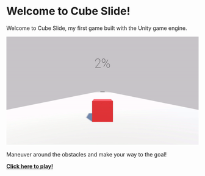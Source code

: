 # Welcome to Cube Slide!

Welcome to Cube Slide, my first game built with the Unity game engine. 

![](CubeSlidePreview.gif)

Maneuver around the obstacles and make your way to the goal!

**[Click here to play!](https://gridlocdev.github.io/cube-slide)**
